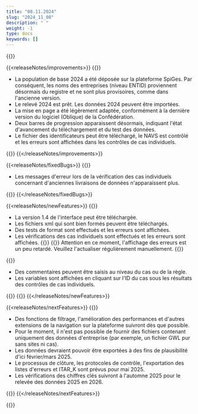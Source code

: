 ```yaml
---
title: "08.11.2024" 
slug: "2024_11_08" 
description: " "
weight: -1
type: docs
keywords: []
---
```


{{<releaseNotes>}}

{{<releaseNotes/improvements>}}
{{<markdown>}}

- La population de base 2024 a été déposée sur la plateforme SpiGes. Par conséquent, les noms des entreprises (niveau ENTID) proviennent désormais du registre et ne sont plus provisoires, comme dans l'ancienne version.
- Le relevé 2024 est prêt. Les données 2024 peuvent être importées.
- La mise en page a été légèrement adaptée, conformément à la dernière version du logiciel (Oblique) de la Confédération.
- Deux barres de progression apparaissent désormais, indiquant l'état d'avancement du téléchargement et du test des données.
- Le fichier des identificateurs peut être téléchargé, le NAVS est contrôlé et les erreurs sont affichées dans les contrôles de cas individuels.

{{</markdown>}}
{{</releaseNotes/improvements>}}

{{<releaseNotes/fixedBugs>}}
{{<markdown>}}

- Les messages d'erreur lors de la vérification des cas individuels concernant d'anciennes livraisons de données n'apparaissent plus.

{{</markdown>}}
{{</releaseNotes/fixedBugs>}}

{{<releaseNotes/newFeatures>}}
{{<markdown>}}

- La version 1.4 de l'interface peut être téléchargée.
- Les fichiers xml qui sont bien formés peuvent être téléchargés.
- Des tests de format sont effectués et les erreurs sont affichées.
- Les vérifications des cas individuels sont effectués et les erreurs sont affichées.
{{</markdown>}}
{{<alert color="warning" class="mt-0 ms-3">}}
Attention en ce moment, l'affichage des erreurs est un peu retardé. Veuillez l'actualiser régulièrement manuellement.
{{</alert>}}

{{<markdown>}}

- Des commentaires peuvent être saisis au niveau du cas ou de la règle.
- Les variables sont affichées en cliquant sur l'ID du cas sous les résultats des contrôles de cas individuels.

{{</markdown>}}
{{<insertImage image="fehlerhafter_fall_fenster.png" class="w-25 ms-3">}}
{{</releaseNotes/newFeatures>}}

{{<releaseNotes/nextFeatures>}}
{{<markdown>}}

- Des fonctions de filtrage, l'amélioration des performances et d'autres extensions de la navigation sur la plateforme suivront dès que possible.
- Pour le moment, il n'est pas possible de fournir des fichiers contenant uniquement des données d'entreprise (par exemple, un fichier GWL pur sans sites ni cas).
- Les données devraient pouvoir être exportées à des fins de plausibilité d'ici février/mars 2025.
- Le processus de clôture, les protocoles de contrôle, l'exportation des listes d'erreurs et ITAR_K sont prévus pour mai 2025.
- Les vérifications des chiffres clés suivront à l'automne 2025 pour le relevée des données 2025 en 2026.

{{</markdown>}}
{{</releaseNotes/nextFeatures>}}

{{</releaseNotes>}}
